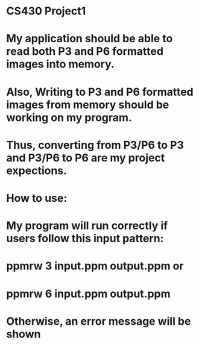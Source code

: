 # CS430 Project1
# My application should be able to read both P3 and P6 formatted images into memory.
# Also, Writing to P3 and P6 formatted images from memory should be working on my program.
# Thus, converting from P3/P6 to P3 and P3/P6 to P6 are my project expections.

# How to use:
#  My program will run correctly if users follow this input pattern:
#  ppmrw 3 input.ppm output.ppm  or
#  ppmrw 6 input.ppm output.ppm
#  Otherwise, an error message will be shown
